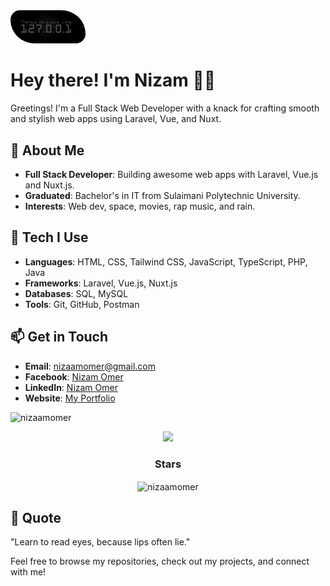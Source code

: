 <img src="./images/home.jpg" alt="127.0.0.1" style="max-width: 120px; height: auto; border-radius: 20px 50px;">



# Hey there! I'm Nizam 👋🏻

Greetings! I'm a Full Stack Web Developer with a knack for crafting smooth and stylish web apps using Laravel, Vue, and Nuxt.

## 🚀 About Me

- **Full Stack Developer**: Building awesome web apps with Laravel, Vue.js and Nuxt.js.
- **Graduated**: Bachelor's in IT from Sulaimani Polytechnic University.
- **Interests**: Web dev, space, movies, rap music, and rain.

## 🔧 Tech I Use

- **Languages**: HTML, CSS, Tailwind CSS, JavaScript, TypeScript, PHP, Java
- **Frameworks**: Laravel, Vue.js, Nuxt.js
- **Databases**: SQL, MySQL
- **Tools**: Git, GitHub, Postman

## 📫 Get in Touch

- **Email**: [nizaamomer@gmail.com](mailto:nizaamomer@gmail.com)
- **Facebook**: [Nizam Omer](mailto:nizaamomer@gmail.com)
- **LinkedIn**: [Nizam Omer](https://www.facebook.com/nizaamomer)
- **Website**: [My Portfolio](https://nizaam.vercel.app)

<p align="left"> <img src="https://komarev.com/ghpvc/?username=nizaamomer&label=Profile%20views&color=0e75b6&style=flat" alt="nizaamomer" /> </p>

<div align="center">
  <img src="https://user-images.githubusercontent.com/73097560/115834477-dbab4500-a447-11eb-908a-139a6edaec5c.gif">
</div>

<h3 align="center">Stars</h3>
<div align="center">
  <p><img align="center" height="180em" src="https://github-readme-streak-stats.herokuapp.com/?user=nizaamomer&theme=tokyonight" alt="nizaamomer" /></p>
</div>

## 💬 Quote

"Learn to read eyes, because lips often lie."

Feel free to browse my repositories, check out my projects, and connect with me!

<div style="display: flex; justify-content: center;" align="center">
  <img src="https://cdn.dribbble.com/users/2789762/screenshots/8630894/media/583b209224b027954cb6e8b9901cb731.gif" alt="" style="max-width: 150%; height: auto; display: block; margin: 0 auto; max-height: 40vh;">
</div>
